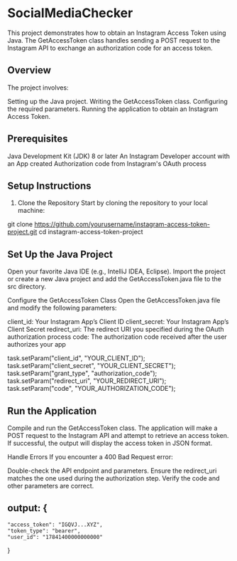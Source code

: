 # SocialMediaChecker

This project demonstrates how to obtain an Instagram Access Token using Java. The GetAccessToken class handles sending a POST request to the Instagram API to exchange an authorization code for an access token.

## Overview
The project involves:

Setting up the Java project.
Writing the GetAccessToken class.
Configuring the required parameters.
Running the application to obtain an Instagram Access Token.

## Prerequisites
Java Development Kit (JDK) 8 or later
An Instagram Developer account with an App created
Authorization code from Instagram's OAuth process

## Setup Instructions
1. Clone the Repository
Start by cloning the repository to your local machine:

git clone https://github.com/yourusername/instagram-access-token-project.git
cd instagram-access-token-project


## Set Up the Java Project
Open your favorite Java IDE (e.g., IntelliJ IDEA, Eclipse).
Import the project or create a new Java project and add the GetAccessToken.java file to the src directory.

Configure the GetAccessToken Class
Open the GetAccessToken.java file and modify the following parameters:

client_id: Your Instagram App’s Client ID
client_secret: Your Instagram App’s Client Secret
redirect_uri: The redirect URI you specified during the OAuth authorization process
code: The authorization code received after the user authorizes your app


task.setParam("client_id", "YOUR_CLIENT_ID");
task.setParam("client_secret", "YOUR_CLIENT_SECRET");
task.setParam("grant_type", "authorization_code");
task.setParam("redirect_uri", "YOUR_REDIRECT_URI");
task.setParam("code", "YOUR_AUTHORIZATION_CODE");

 ## Run the Application
Compile and run the GetAccessToken class.
The application will make a POST request to the Instagram API and attempt to retrieve an access token.
If successful, the output will display the access token in JSON format.

Handle Errors
If you encounter a 400 Bad Request error:

Double-check the API endpoint and parameters.
Ensure the redirect_uri matches the one used during the authorization step.
Verify the code and other parameters are correct.


## output: {
    "access_token": "IGQVJ...XYZ",
    "token_type": "bearer",
    "user_id": "17841400000000000"
}
